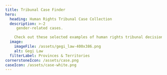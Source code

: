 ```yaml
---
title: Tribunal Case Finder
hero:
  heading: Human Rights Tribunal Case Collection
  description: >-2
     gender-related cases.

    Check out these selected examples of human rights tribunal decisions across Canada. You can look for past cases that are similar to the issues you or someone you know may be facing at school. 
  image:
    imageFile: /assets/gegi_law-400x386.png
    alt: Gegi Law
  filterLabel: Provinces & Territories
cornerstoneIcon: /assets/case.png
caseIcon: /assets/case-white.png
---
```


